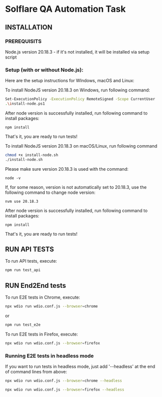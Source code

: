 # Solflare QA Automation Task

## INSTALLATION

### PREREQUISITS
Node.js version 20.18.3 - if it's not installed, it will be installed via setup script

### Setup (with or without Node.js):
Here are the setup instructions for WIndows, macOS and Linux:

To install NodeJS version 20.18.3 on Windows, run following command:
```bash
Set-ExecutionPolicy -ExecutionPolicy RemoteSigned -Scope CurrentUser
.\install-node.ps1
```
After node version is successfully installed, run following command to install packages:
```
npm install
```

That's it, you are ready to run tests!



To install NodeJS version 20.18.3 on macOS/Linux, run following command
```bash
chmod +x install-node.sh
./install-node.sh
```

Please make sure version 20.18.3 is used with the command:
```
node -v
```

If, for some reason, version is not automatically set to 20.18.3, use the following command to change node version:
```
nvm use 20.18.3
```

After node version is successfully installed, run following command to install packages:
```
npm install
```

That's it, you are ready to run tests!

## RUN API TESTS

To run API tests, execute:

```bash
npm run test_api
```

## RUN End2End tests

To run E2E tests in Chrome, execute:

```bash
npx wdio run wdio.conf.js --browser=chrome
```

or

```bash
npm run test_e2e
```

To run E2E tests in Firefox, execute:

```bash
npx wdio run wdio.conf.js --browser=firefox
```

### Running E2E tests in headless mode

If you want to run tests in headless mode, just add '--headless' at the end of command lines from above:

```bash
npx wdio run wdio.conf.js --browser=chrome --headless
```

```bash
npx wdio run wdio.conf.js --browser=firefox --headless
```